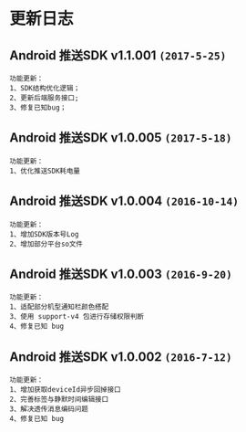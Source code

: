 # 更新日志

## Android 推送SDK v1.1.001  `(2017-5-25)`
```
功能更新：  
1、SDK结构优化逻辑； 
2、更新后端服务接口;  
3、修复已知bug；  
```

## Android 推送SDK v1.0.005  `(2017-5-18)`
```
功能更新：  
1、优化推送SDK耗电量  
```

## Android 推送SDK v1.0.004  `(2016-10-14)`
```
功能更新：  
1、增加SDK版本号Log  
2、增加部分平台so文件  
```

## Android 推送SDK v1.0.003  `(2016-9-20)`
```
功能更新：  
1、适配部分机型通知栏颜色搭配  
3、使用 support-v4 包进行存储权限判断  
4、修复已知 bug  
```

## Android 推送SDK v1.0.002  `(2016-7-12)`
```
功能更新：  
1、增加获取deviceId异步回掉接口  
2、完善标签与静默时间编辑接口  
3、解决透传消息编码问题  
4、修复已知 bug  
```